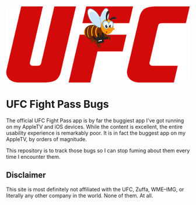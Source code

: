 <p align="center">
    <img src="./ufc_bugs.png?raw=true" title="WTF" alt="WTF" width="600" height="208" />
</p>

# UFC Fight Pass Bugs

The official UFC Fight Pass app is by far the buggiest app I've got running on my AppleTV and iOS devices. While the content is excellent, the entire usability experience is remarkably poor. It is in fact the buggest app on my AppleTV, by orders of magnitude.

This repository is to track those bugs so I can stop fuming about them every time I encounter them.

## Disclaimer

This site is most definitely not affiliated with the UFC, Zuffa, WME–IMG, or literally any other company in the world. None of them. At all.
